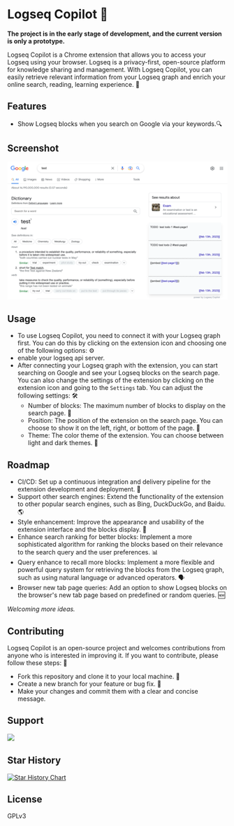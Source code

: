 # Logseq Copilot 🚀

**The project is in the early stage of development, and the current version is only a prototype.**

Logseq Copilot is a Chrome extension that allows you to access your Logseq using your browser. Logseq is a privacy-first, open-source platform for knowledge sharing and management. With Logseq Copilot, you can easily retrieve relevant information from your Logseq graph and enrich your online search, reading, learning experience. 🧠

## Features

- Show Logseq blocks when you search on Google via your keywords.🔍

## Screenshot

![](docs/screenshots/screenshot.png)

## Usage

- To use Logseq Copilot, you need to connect it with your Logseq graph first. You can do this by clicking on the extension icon and choosing one of the following options: ⚙️
- enable your logseq api server.
- After connecting your Logseq graph with the extension, you can start searching on Google and see your Logseq blocks on the search page. You can also change the settings of the extension by clicking on the extension icon and going to the `Settings` tab. You can adjust the following settings: 🛠️
  - Number of blocks: The maximum number of blocks to display on the search page. 🔢
  - Position: The position of the extension on the search page. You can choose to show it on the left, right, or bottom of the page. 📐
  - Theme: The color theme of the extension. You can choose between light and dark themes. 🎨

## Roadmap

- CI/CD: Set up a continuous integration and delivery pipeline for the extension development and deployment. 🚦
- Support other search engines: Extend the functionality of the extension to other popular search engines, such as Bing, DuckDuckGo, and Baidu. 🌎
- Style enhancement: Improve the appearance and usability of the extension interface and the blocks display. 💅
- Enhance search ranking for better blocks: Implement a more sophisticated algorithm for ranking the blocks based on their relevance to the search query and the user preferences. 📊
- Query enhance to recall more blocks: Implement a more flexible and powerful query system for retrieving the blocks from the Logseq graph, such as using natural language or advanced operators. 🗣️
- Browser new tab page queries: Add an option to show Logseq blocks on the browser's new tab page based on predefined or random queries. 🆕

_Welcoming more ideas._

## Contributing

Logseq Copilot is an open-source project and welcomes contributions from anyone who is interested in improving it. If you want to contribute, please follow these steps: 🙌

- Fork this repository and clone it to your local machine. 🍴
- Create a new branch for your feature or bug fix. 🌿
- Make your changes and commit them with a clear and concise message.

## Support

<a href="https://www.buymeacoffee.com/eindex"><img src="https://img.buymeacoffee.com/button-api/?text=Buy me a coffee&emoji=&slug=eindex&button_colour=40DCA5&font_colour=ffffff&font_family=Cookie&outline_colour=000000&coffee_colour=FFDD00" /></a>

## Star History

[![Star History Chart](https://api.star-history.com/svg?repos=eindex/logseq-memos-sync&type=Date)](https://star-history.com/#eindex/logseq-memos-sync&Date)


## License
GPLv3
